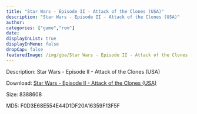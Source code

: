 ```yaml
---
title: "Star Wars - Episode II - Attack of the Clones (USA)"
description: "Star Wars - Episode II - Attack of the Clones (USA)"
author: 
categories: ["game","rom"]
date: 
displayInList: true
displayInMenu: false
dropCap: false
featuredImage: /img/gba/Star Wars - Episode II - Attack of the Clones [Europe].jpg
---
```


Description: Star Wars - Episode II - Attack of the Clones (USA)

Download: <a style="text-decoration:underline;" href="https://mega.nz/#!fDZ0iQ4J!OSH4MdoBnxMYY9-fA_A7Dh9-qEOJzh9BxQteE2xOJoE" target = "_blank" rel = "nofollow" > Star Wars - Episode II - Attack of the Clones (USA)</a>

Size: 8388608

MD5: F0D3E68E554E44D1DF20A16359F13F5F

